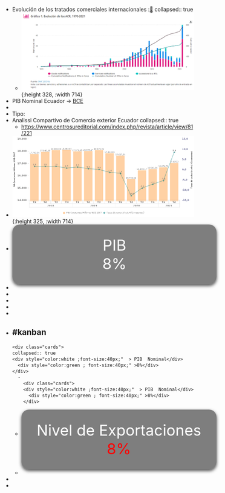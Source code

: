 - Evolución de los tratados  comerciales internacionales  :[🔗](https://sdgpulse.unctad.org/trade-barriers/)
  collapsed:: true
	- ![image.png](../assets/image_1638718468657_0.png){:height 328, :width 714}
- PIB  Nominal Ecuador →  [BCE ](https://sintesis.bce.fin.ec/BOE/OpenDocument/2109181649/OpenDocument/opendoc/openDocument.faces?logonSuccessful=true&shareId=0)
-
- Tipo:
- Analissi Compartivo de Comercio exterior Ecuador 
  collapsed:: true
	- https://www.centrosureditorial.com/index.php/revista/article/view/81/221
- ![image.png](../assets/image_1638720767999_0.png){:height 325, :width 714}
-
  <div class="cards">
  <div style="color:white ;font-size:40px;"  > PIB </div>
    <div style="color:white ; font-size:40px;" >8%</div> 
  </div>
-
-
  <style>
  .cards{
  text-align:center;
  display: table;
    box-shadow: 0 4px 8px 0 rgba(0,0,0,0.7);
    transition: 0.3s;
    width: 100%;
    border-radius: 20px;
   background-color: rgba(0, 0, 0, 0.5);
    padding: 30px;
    height: 30px; 
  }
  .cards:hover {
    box-shadow: 0 8px 16px 0 rgba(0,0,0,0.2);
  }
  </style>
-
-
  <style>      
  
  div[data-refs-self*="kanban"] > .block-children {
  	display: inline-flex;
  	position: relative;
  	margin: -2px !important;
  padding-right: -300px;
  
  }
  div[data-refs-self*="kanban"] >.block-children > div {
  	width: 400px;
  	padding-right: 3px;
  
  	}
  </style>
-
- #kanban
	-
	  <div class="cards">
	  collapsed:: true
	  <div style="color:white ;font-size:40px;"  > PIB  Nominal</div>
	    <div style="color:green ; font-size:40px;" >8%</div> 
	  </div>
		-
		  <div class="cards">
		  <div style="color:white ;font-size:40px;"  > PIB  Nominal</div>
		    <div style="color:green ; font-size:40px;" >8%</div> 
		  </div>
	-
	  <div class="cards">
	  <div style="color:white ;font-size:40px;"  > Nivel de Exportaciones </div>
	    <div style="color:red; font-size:40px;" >8%</div> 
	  </div>
	-
-
-